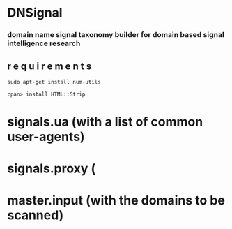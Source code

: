 # DNSignal
### domain name signal taxonomy builder for domain based signal intelligence research

## r e q u i r e m e n t s 

    sudo apt-get install num-utils
    
    cpan> install HTML::Strip

# signals.ua (with a list of common user-agents)
# signals.proxy (
# master.input (with the domains to be scanned)

